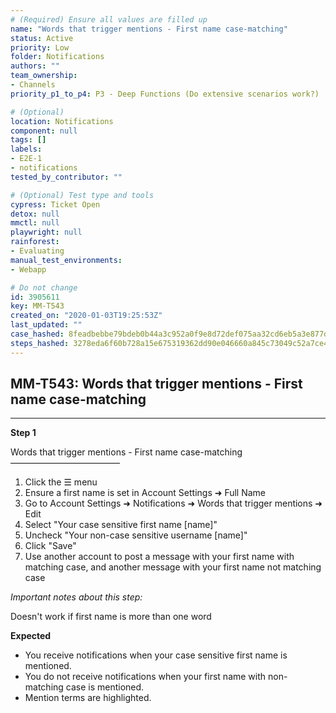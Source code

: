 ```yaml
---
# (Required) Ensure all values are filled up
name: "Words that trigger mentions - First name case-matching"
status: Active
priority: Low
folder: Notifications
authors: ""
team_ownership:
- Channels
priority_p1_to_p4: P3 - Deep Functions (Do extensive scenarios work?)

# (Optional)
location: Notifications
component: null
tags: []
labels:
- E2E-1
- notifications
tested_by_contributor: ""

# (Optional) Test type and tools
cypress: Ticket Open
detox: null
mmctl: null
playwright: null
rainforest:
- Evaluating
manual_test_environments:
- Webapp

# Do not change
id: 3905611
key: MM-T543
created_on: "2020-01-03T19:25:53Z"
last_updated: ""
case_hashed: 8feadbebbe79bdeb0b44a3c952a0f9e8d72def075aa32cd6eb5a3e877dd33b8c4a6ecc6789ee3438424c1d5a49cd1dfa
steps_hashed: 3278eda6f60b728a15e675319362dd90e046660a845c73049c52a7ce4461d3e89897e5d82c57af7aa4b32326886ae2df
---
```


<!-- (Auto-generated) Based on frontmatter's "key" and "name" -->

## MM-T543: Words that trigger mentions - First name case-matching

---

**Step 1**

Words that trigger mentions - First name case-matching\
–––––––––––––––––––––––––

1. Click the ☰ menu
2. Ensure a first name is set in Account Settings ➜ Full Name
3. Go to Account Settings ➜ Notifications ➜ Words that trigger mentions ➜ Edit
4. Select "Your case sensitive first name \[name]"
5. Uncheck "Your non-case sensitive username \[name]"
6. Click "Save"
7. Use another account to post a message with your first name with matching case, and another message with your first name not matching case

_Important notes about this step:_

Doesn't work if first name is more than one word

**Expected**

- You receive notifications when your case sensitive first name is mentioned.
- You do not receive notifications when your first name with non-matching case is mentioned.
- Mention terms are highlighted.
